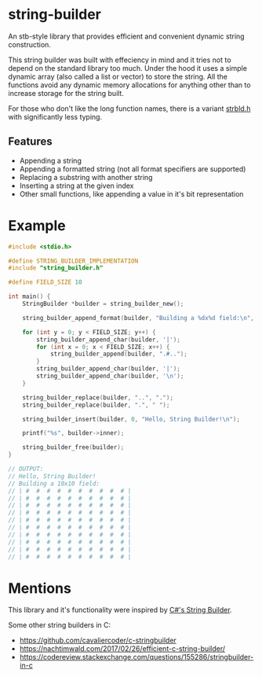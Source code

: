 # string-builder
An stb-style library that provides efficient and convenient dynamic string construction.

This string builder was built with effeciency in mind and it tries not to depend on the standard library too much.
Under the hood it uses a simple dynamic array (also called a list or vector) to store the string.
All the functions avoid any dynamic memory allocations for anything other than to increase storage for the string built.

For those who don't like the long function names, there is a variant [strbld.h](strbld.h) with significantly less typing.

## Features
- Appending a string
- Appending a formatted string (not all format specifiers are supported)
- Replacing a substring with another string
- Inserting a string at the given index
- Other small functions, like appending a value in it's bit representation

# Example
```c
#include <stdio.h>

#define STRING_BUILDER_IMPLEMENTATION
#include "string_builder.h"

#define FIELD_SIZE 10

int main() {
    StringBuilder *builder = string_builder_new();

    string_builder_append_format(builder, "Building a %dx%d field:\n", FIELD_SIZE, FIELD_SIZE);

    for (int y = 0; y < FIELD_SIZE; y++) {
        string_builder_append_char(builder, '|');
        for (int x = 0; x < FIELD_SIZE; x++) {
            string_builder_append(builder, ".#..");
        }
        string_builder_append_char(builder, '|');
        string_builder_append_char(builder, '\n');
    }

    string_builder_replace(builder, "..", ".");
    string_builder_replace(builder, ".", " ");

    string_builder_insert(builder, 0, "Hello, String Builder!\n");

    printf("%s", builder->inner);

    string_builder_free(builder);
}

// OUTPUT:
// Hello, String Builder!
// Building a 10x10 field:
// | #  #  #  #  #  #  #  #  #  # |
// | #  #  #  #  #  #  #  #  #  # |
// | #  #  #  #  #  #  #  #  #  # |
// | #  #  #  #  #  #  #  #  #  # |
// | #  #  #  #  #  #  #  #  #  # |
// | #  #  #  #  #  #  #  #  #  # |
// | #  #  #  #  #  #  #  #  #  # |
// | #  #  #  #  #  #  #  #  #  # |
// | #  #  #  #  #  #  #  #  #  # |
// | #  #  #  #  #  #  #  #  #  # |
```

# Mentions

This library and it's functionality were inspired by [C#'s String Builder](https://learn.microsoft.com/en-us/dotnet/api/system.text.stringbuilder).

Some other string builders in C: 
- https://github.com/cavaliercoder/c-stringbuilder
- https://nachtimwald.com/2017/02/26/efficient-c-string-builder/
- https://codereview.stackexchange.com/questions/155286/stringbuilder-in-c
